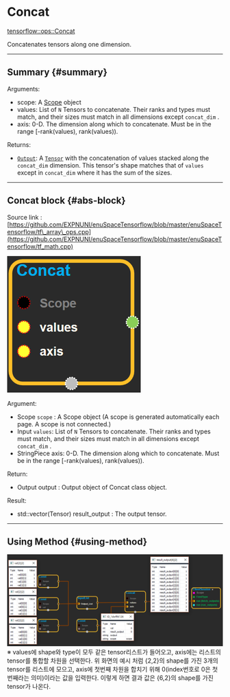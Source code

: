 # Concat

[tensorflow::ops::Concat](https://www.tensorflow.org/api_docs/cc/class/tensorflow/ops/concat.html)

Concatenates tensors along one dimension.

---

## Summary {#summary}

Arguments:

* scope: A [Scope](https://www.tensorflow.org/api_docs/cc/class/tensorflow/scope.html#classtensorflow_1_1_scope) object
* values: List of `N` Tensors to concatenate. Their ranks and types must match, and their sizes must match in all dimensions except `concat_dim` .
* axis: 0-D. The dimension along which to concatenate. Must be in the range \[-rank\(values\), rank\(values\)\).

Returns:

* [`Output`](https://www.tensorflow.org/api_docs/cc/class/tensorflow/output.html#classtensorflow_1_1_output): A [`Tensor`](https://www.tensorflow.org/api_docs/cc/class/tensorflow/tensor.html#classtensorflow_1_1_tensor) with the concatenation of values stacked along the `concat_dim` dimension. This tensor's shape matches that of `values` except in `concat_dim` where it has the sum of the sizes.

---

## Concat block {#abs-block}

Source link :[https://github.com/EXPNUNI/enuSpaceTensorflow/blob/master/enuSpaceTensorflow/tf\_array\_ops.cpp](https://github.com/EXPNUNI/enuSpaceTensorflow/blob/master/enuSpaceTensorflow/tf_math.cpp)

![](/assets/array_ops/concat1.png)

Argument:

* Scope `scope` : A Scope object \(A scope is generated automatically each page. A scope is not connected.\)
* Input `values`: List of `N` Tensors to concatenate. Their ranks and types must match, and their sizes must match in all dimensions except `concat_dim` .
* StringPiece axis: 0-D. The dimension along which to concatenate. Must be in the range \[-rank\(values\), rank\(values\)\).

Return:

* Output output : Output object of Concat class object. 

Result:

* std::vector\(Tensor\) result\_output : The output tensor.

---

## Using Method {#using-method}

![](/assets/array_ops/concat2.png)※ values에 shape와 type이 모두 같은 tensor리스트가 들어오고, axis에는 리스트의 tensor를 통합할 차원을 선택한다. 위 화면의 예시 처럼 {2,2}의 shape를 가진 3개의 tensor를 리스트에 모으고, axis에 첫번째 차원을 합치기 위해 0\(index번호로 0은 첫번째라는 의미\)이라는 값을 입력한다. 이렇게 하면 결과 값은 {6,2}의 shape를 가진 tensor가 나온다.

